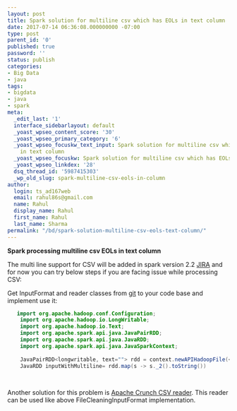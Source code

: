 ```yaml
---
layout: post
title: Spark solution for multiline csv which has EOLs in text column
date: 2017-07-14 06:36:08.000000000 -07:00
type: post
parent_id: '0'
published: true
password: ''
status: publish
categories:
- Big Data
- java
tags:
- bigdata
- java
- spark
meta:
  _edit_last: '1'
  interface_sidebarlayout: default
  _yoast_wpseo_content_score: '30'
  _yoast_wpseo_primary_category: '6'
  _yoast_wpseo_focuskw_text_input: Spark solution for multiline csv which has EOLs
    in text column
  _yoast_wpseo_focuskw: Spark solution for multiline csv which has EOLs in text column
  _yoast_wpseo_linkdex: '28'
  dsq_thread_id: '5987415303'
  _wp_old_slug: spark-multiline-csv-eols-in-column
author:
  login: ts_ad167web
  email: rahul86s@gmail.com
  name: Rahul
  display_name: Rahul
  first_name: Rahul
  last_name: Sharma
permalink: "/bd/spark-solution-multiline-csv-eols-text-column/"
---
```


 **Spark processing multiline csv EOLs in text column**

The multi line support for CSV will be added in spark version 2.2 [JIRA](https://issues.apache.org/jira/browse/SPARK-19610) and for now you can try below steps if you are facing issue while processing CSV:

Get InputFormat and reader classes from [git](https://github.com/benleon/NewLineRemover/blob/master/MultiLine/src/org/apache/ben/FileCleaningInputFormat.java) to your code base and implement use it:  



```java
   import org.apache.hadoop.conf.Configuration;
    import org.apache.hadoop.io.LongWritable;
    import org.apache.hadoop.io.Text;
    import org.apache.spark.api.java.JavaPairRDD;
    import org.apache.spark.api.java.JavaRDD;
    import org.apache.spark.api.java.JavaSparkContext;
    
    JavaPairRDD<longwritable, text=""> rdd = context.newAPIHadoopFile(<CSV file path>, FileCleaningInputFormat.class, null, null, new Configuration());
    JavaRDD inputWithMultiline= rdd.map(s -> s._2().toString())
    
    
 ```

Another solution for this problem is [Apache Crunch CSV reader](https://github.com/apache/crunch/blob/master/crunch-core/src/main/java/org/apache/crunch/io/text/csv/CSVInputFormat.java). This reader can be used like above FileCleaningInputFormat implementation.

